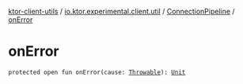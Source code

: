 [ktor-client-utils](../../index.md) / [io.ktor.experimental.client.util](../index.md) / [ConnectionPipeline](index.md) / [onError](./on-error.md)

# onError

`protected open fun onError(cause: `[`Throwable`](https://kotlinlang.org/api/latest/jvm/stdlib/kotlin/-throwable/index.html)`): `[`Unit`](https://kotlinlang.org/api/latest/jvm/stdlib/kotlin/-unit/index.html)